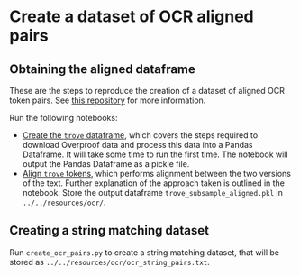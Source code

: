 # Create a dataset of OCR aligned pairs


## Obtaining the aligned dataframe

These are the steps to reproduce the creation of a dataset of aligned OCR token pairs. See [this repository](https://github.com/Living-with-machines/lwm_ARTIDIGH_2020_OCR_impact_downstream_NLP_tasks) for more information.

Run the following notebooks:
* [Create the `trove` dataframe](https://github.com/Living-with-machines/lwm_ARTIDIGH_2020_OCR_impact_downstream_NLP_tasks/blob/master/create_trove_dataframe.ipynb), which covers the steps required to download Overproof data and process this data into a Pandas Dataframe. It will take some time to run the first time. The notebook will output the Pandas Dataframe as a pickle file.
* [Align `trove` tokens](https://github.com/Living-with-machines/lwm_ARTIDIGH_2020_OCR_impact_downstream_NLP_tasks/blob/master/aligning_trove.ipynb), which performs alignment between the two versions of the text. Further explanation of the approach taken is outlined in the notebook. Store the output dataframe `trove_subsample_aligned.pkl` in `../../resources/ocr/`.

## Creating a string matching dataset

Run `create_ocr_pairs.py` to create a string matching dataset, that will be stored as `../../resources/ocr/ocr_string_pairs.txt`.